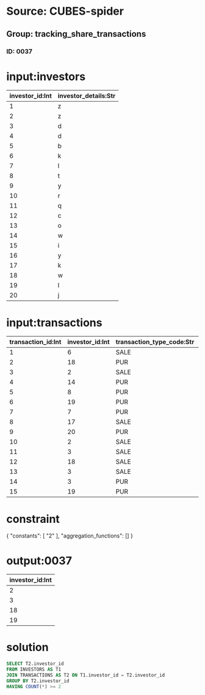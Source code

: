 # Source: CUBES-spider
## Group: tracking_share_transactions
### ID: 0037

# input:investors

| investor_id:Int | investor_details:Str |
|---|---|
| 1 | z |
| 2 | z |
| 3 | d |
| 4 | d |
| 5 | b |
| 6 | k |
| 7 | l |
| 8 | t |
| 9 | y |
| 10 | r |
| 11 | q |
| 12 | c |
| 13 | o |
| 14 | w |
| 15 | i |
| 16 | y |
| 17 | k |
| 18 | w |
| 19 | l |
| 20 | j |

# input:transactions

| transaction_id:Int | investor_id:Int | transaction_type_code:Str | date_of_transaction:Str | amount_of_transaction:Dbl | share_count:Str | other_details:Str |
|---|---|---|---|---|---|---|
| 1 | 6 | SALE | 1988-09-16 19:02:51 | 302507.6996 | 8718572.0 | nan |
| 2 | 18 | PUR | 1982-06-06 17:19:00 | 27.257 | 9.0 | nan |
| 3 | 2 | SALE | 1979-04-27 06:03:59 | 48777.969 | 8580.0 | nan |
| 4 | 14 | PUR | 2001-11-28 15:06:25 | 4.5263 | 8040.0 | nan |
| 5 | 8 | PUR | 1977-08-17 13:13:30 | 0.0 | 930.0 | nan |
| 6 | 19 | PUR | 1985-10-08 13:13:39 | 207484122.2796 | 2751.0 | nan |
| 7 | 7 | PUR | 1990-12-02 09:03:38 | 822.803 | 1522.0 | nan |
| 8 | 17 | SALE | 2004-01-18 20:37:50 | 78035671.4424 | 96178.0 | nan |
| 9 | 20 | PUR | 1977-08-13 02:18:47 | 82057.207 | nan | nan |
| 10 | 2 | SALE | 1981-01-28 08:07:03 | 29.3534 | 1654756.0 | nan |
| 11 | 3 | SALE | 2000-04-03 20:55:43 | 0.0 | 674529892.0 | nan |
| 12 | 18 | SALE | 1983-11-01 17:57:27 | 1.0 | 587.0 | nan |
| 13 | 3 | SALE | 2002-04-07 20:28:37 | 183.2 | nan | nan |
| 14 | 3 | PUR | 2002-09-13 03:04:56 | 0.0 | 630021.0 | nan |
| 15 | 19 | PUR | 1997-12-30 05:05:40 | 8.9 | 93191.0 | nan |

# constraint

{
  "constants": [
    "2"
  ],
  "aggregation_functions": []
}

# output:0037

| investor_id:Int |
|---|
| 2 |
| 3 |
| 18 |
| 19 |

# solution

```sql
SELECT T2.investor_id
FROM INVESTORS AS T1
JOIN TRANSACTIONS AS T2 ON T1.investor_id = T2.investor_id
GROUP BY T2.investor_id
HAVING COUNT(*) >= 2
```
